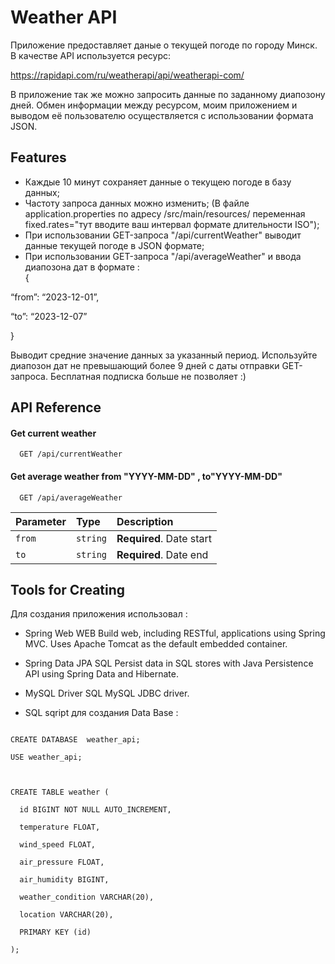 
# Weather API

Приложение предоставляет даные о текущей погоде по городу Минск. В качестве API используется ресурс:

 https://rapidapi.com/ru/weatherapi/api/weatherapi-com/

В приложение так же можно запросить данные по заданному диапозону дней. Обмен информации между ресурсом, моим приложением и выводом её пользователю осуществляется с использовании формата JSON. 



## Features
- Каждые 10 минут сохраняет данные о текущею погоде в базу данных;
- Частоту запроса данных можно изменить;
(В файле application.properties по адресу /src/main/resources/ переменная fixed.rates="тут вводите ваш интервал  формате длительности ISO");
- При использовании GET-запроса "/api/currentWeather" выводит данные текущей погоде в JSON формате;
- При использовании GET-запроса "/api/averageWeather" и ввода диапозона дат в формате :  
{

“from”: “2023-12-01”, 

“to”: “2023-12-07” 

}   

Выводит средние значение данных за указанный период. Используйте диапозон дат не превышающий более 9 дней с даты отправки GET-запроса. Бесплатная подписка больше не позволяет :)




## API Reference

#### Get current weather

```http
  GET /api/currentWeather
```


#### Get average weather from "YYYY-MM-DD" , to"YYYY-MM-DD"

```http
  GET /api/averageWeather
```

| Parameter | Type     | Description                       |
| :-------- | :------- | :-------------------------------- |
| `from`      | `string` | **Required**. Date start|
|  `to`    |`string` |**Required**. Date end





## Tools for Creating 

Для создания приложения использовал :
- Spring Web WEB
Build web, including RESTful, applications using Spring MVC. Uses Apache Tomcat as the default embedded container.
- Spring Data JPA SQL
Persist data in SQL stores with Java Persistence API using Spring Data and Hibernate.
- MySQL Driver SQL
MySQL JDBC driver.







- SQL sqript для создания Data Base : 
```http

CREATE DATABASE  weather_api;

USE weather_api;



CREATE TABLE weather (

  id BIGINT NOT NULL AUTO_INCREMENT,

  temperature FLOAT,

  wind_speed FLOAT,

  air_pressure FLOAT,

  air_humidity BIGINT,

  weather_condition VARCHAR(20),

  location VARCHAR(20),

  PRIMARY KEY (id)

);
```